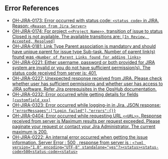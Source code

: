 ## Error References

- [OH-JIRA-0173: Error occurred with status code: `<status code>` in JIRA. Reason: `<Reason from Jira Server>`](../jira/oh-jira-0173.md)
- [OH-JIRA-0174: For project `<<Project Name>>`, transition of issue to status Closed is not available. The available transitions are: `[In Review, Accepted, Resolved]`](../jira/oh-jira-0174.md)
- [OH-JIRA-0181: Link Type Parent association is mandatory and should have unique parent for issue type Sub-task. Number of parent link(s) found was `<Number of Parent Links found for adding links>`](../jira/oh-jira-0181.md)
- [OH-JIRA-0221: Either username, password or both provided for JIRA system are invalid or you do not have sufficient permission(s). The status code received from server is: 401.](../jira/oh-jira-0221.md)
- [OH-JIRA-0227: Unexpected response received from JIRA. Please check whether user has sufficient permissions and whether user has access to JIRA software. Refer Jira prerequisites in the OpsHub documentation.](../jira/oh-jira-0227.md)
- [OH-JIRA-0232: Error occurred while getting details for fields `[customfield_xxx]`](../jira/oh-jira-0232.md)
- [OH-JIRA-0323: Error occurred while logging-in in Jira. JSON response: `{"errorMessages":["Login failed"],"errors":{}}`](../jira/onpremise/oh-jira-0323.md)
- [OH-JIRA-0404: Error occurred while requesting URL `<<URL>>`. Response received from server is Maximum results per request exceeded. Please paginate your request or contact your Jira Administrator. The current maximum is 200.](../jira/onpremise/oh-jira-0404.md)
- [OH-JIRA-0222: An internal error occurred when getting the issue information. Server Error : 500 , response from server is : `<?xml version="1.0" encoding="UTF-8" standalone="yes"?><status><status-code>500<status-code><status>`](../jira/oh-jira-0222.md)
